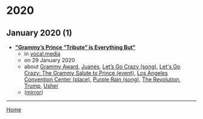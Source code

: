 # 2020

## January 2020 (1)

 - [**"Grammy’s Prince “Tribute” is Everything But"**](https://vocal.media/beat/let-s-go-insane-a9c30s63)
    - in [vocal.media](../../publications/vocal-media/index.md)
    - on 29 January 2020
    - about [Grammy Award](../../topics/grammy-award/index.md), [Juanes](../../topics/juanes/index.md), [Let’s Go Crazy (song)](../../topics/song/let-s-go-crazy/index.md), [Let's Go Crazy: The Grammy Salute to Prince (event)](../../topics/event/let-s-go-crazy-the-grammy-salute-to-prince/index.md), [Los Angeles Convention Center (place)](../../topics/place/los-angeles-convention-center/index.md), [Purple Rain (song)](../../topics/song/purple-rain/index.md), [The Revolution](../../topics/the-revolution/index.md), [Trump](../../topics/trump/index.md), [Usher](../../topics/usher/index.md)
    - ([mirror](https://web.archive.org/web/*/https://vocal.media/beat/let-s-go-insane-a9c30s63))

----

[Home](../index.md)
